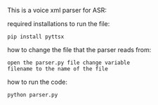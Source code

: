 This is a voice xml parser for ASR:

required installations to run the file:

	pip install pyttsx

how to change the file that the parser reads from:
	
	open the parser.py file change variable 
	filename to the name of the file

how to run the code:
	
	python parser.py
